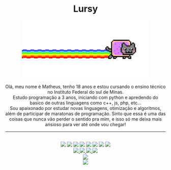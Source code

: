 <h1 align="center"> Lursy </h1>
<div align="center" background="#222">
  <img src="nyan.gif" heigth="50" width="400"><br>
  <p>Olá, meu nome é Matheus, tenho 18 anos e estou cursando o ensino técnico no Instituto Federal do sul de Minas.<br>
  Estudo programação a 3 anos, iniciando com python e apredendo do basico de outras linguagens como c++, js, php, etc...<br>
  Sou apaixonado por estudar novas linguagens, otimização e algoritmos, além de participar de maratonas de programação. Sinto que essa é uma das coisas que nunca vão perder o sentido      pra mim, e isso só me deixa mais ansioso para ver até onde vou chegar!</p>
</div>

<hr>

<div style="display: inline_block" align="center"><br>
    <img src="https://img.shields.io/badge/C-00599C?style=for-the-badge&logo=c&logoColor=white" />
    <img src="https://img.shields.io/badge/C%2B%2B-00599C?style=for-the-badge&logo=c%2B%2B&logoColor=white" />
    <img src="https://img.shields.io/badge/Python-14354C?style=for-the-badge&logo=python&logoColor=white" />
    <img src="https://img.shields.io/badge/Flask-000000?style=for-the-badge&logo=flask&logoColor=white" />
    <img src="https://img.shields.io/badge/PHP-0000FF?style=for-the-badge&logo=php&logoColor=white" />
    <img src="https://img.shields.io/badge/JavaScript-F7DF1E?style=for-the-badge&logo=javascript&logoColor=black" />
    <img src="https://img.shields.io/badge/HTML5-E34F26?style=for-the-badge&logo=html5&logoColor=white" />
    <img src="https://img.shields.io/badge/CSS3-1572B6?style=for-the-badge&logo=css3&logoColor=white" />
</div>

<div align="center">
        <a href="https://github.com/Lursy">
            <img src="https://komarev.com/ghpvc/?username=Lursy&color=blueviolet">
            <img src="https://shields.io/github/stars/Lursy?color=f22">
            <img src="https://shields.io/github/followers/Lursy?label=Follow">
        </a>
        <a href="https://www.youtube.com/channel/UCwmkiKIZHL1wscYHfIINZKw">
            <img src="https://shields.io/youtube/channel/subscribers/UCwmkiKIZHL1wscYHfIINZKw">
        </a>
</div>

<div align="center">
  <img align="center" src="https://github-readme-stats.vercel.app/api/?username=Lursy&show_icons=true&title_color=fff&icon_color=30ff99&text_color=9f5&bg_color=333" /><br>
  <img src="https://github-readme-stats.vercel.app/api/top-langs/?username=Lursy&layout=compact&theme=shadow_green&hide_border=true&title_color=A7F5AA&icon_color=4CAF50&text_color=A7f5AA&bg_color=222428" />
</div>
